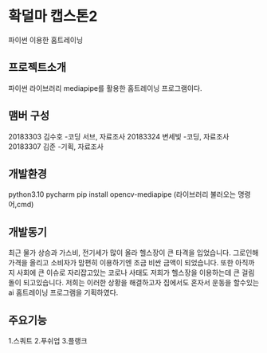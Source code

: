 # 확덜마 캡스톤2
파이썬 이용한 홈트레이닝


## 프로젝트소개 
파이썬 라이브러리 mediapipe를 활용한 홈트레이닝 프로그램이다.

## 맴버 구성 
20183303 김수호 -코딩 서브, 자료조사 
20183324 변세빛 -코딩, 자료조사
20183307 김준   -기획, 자료조사

## 개발환경
python3.10
pycharm
pip install opencv-mediapipe (라이브러리 불러오는 명령어,cmd)


## 개발동기
최근 물가 상승과 가스비, 전기세가 많이 올라 헬스장이 큰 타격을 
입었습니다.
그로인해 가격을 올리고 소비자가 맘편히 이용하기엔 조금 비싼 
금액이 되었습니다.
또한 아직까지 사회에 큰 이슈로 자리잡고있는 코로나 사태도 저희가 
헬스장을 이용하는데 큰 걸림돌이 되고있습니다. 
저희는 이러한 상황을 해결하고자 집에서도 혼자서 운동을 할수있는
ai 홈트레이닝 프로그램을 기획하였다.

## 주요기능
1.스쿼트
2.푸쉬업
3.플랭크
